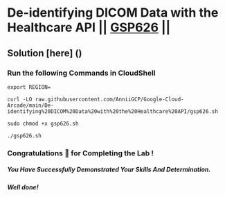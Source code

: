 # De-identifying DICOM Data with the Healthcare API || [GSP626](https://www.cloudskillsboost.google/focuses/6920?parent=catalog) ||

## Solution [here] ()

### Run the following Commands in CloudShell
```
export REGION=
``` 
```
curl -LO raw.githubusercontent.com/AnniiGCP/Google-Cloud-Arcade/main/De-identifying%20DICOM%20Data%20with%20the%20Healthcare%20API/gsp626.sh

sudo chmod +x gsp626.sh

./gsp626.sh
```

### Congratulations 🎉 for Completing the Lab !

##### *You Have Successfully Demonstrated Your Skills And Determination.*

#### *Well done!*

 

 
